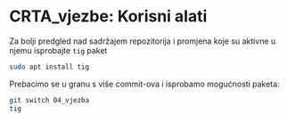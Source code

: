 # CRTA_vjezbe: Korisni alati

Za bolji predgled nad sadržajem repozitorija i promjena koje su aktivne u njemu isprobajte `tig` paket 

```sh
sudo apt install tig
```

Prebacimo se u granu s više commit-ova i isprobamo mogućnosti paketa:

```sh
git switch 04_vjezba
tig
```


